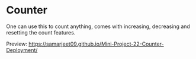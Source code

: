 # Counter

One can use this to count anything, comes with increasing, decreasing and resetting the count features.

Preview: https://samarjeet09.github.io/Mini-Project-22-Counter-Deployment/
